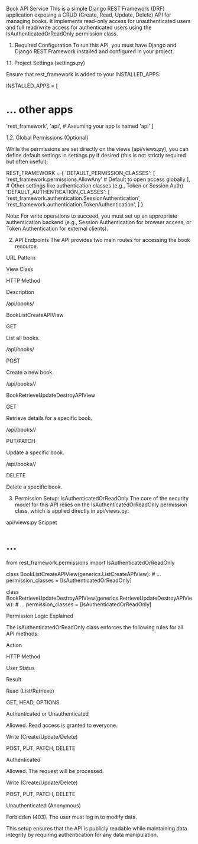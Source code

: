 Book API Service
This is a simple Django REST Framework (DRF) application exposing a CRUD (Create, Read, Update, Delete) API for managing books. It implements read-only access for unauthenticated users and full read/write access for authenticated users using the IsAuthenticatedOrReadOnly permission class.

1. Required Configuration
   To run this API, you must have Django and Django REST Framework installed and configured in your project.

1.1. Project Settings (settings.py)

Ensure that rest_framework is added to your INSTALLED_APPS:

INSTALLED_APPS = [
# ... other apps
'rest_framework',
'api', # Assuming your app is named 'api'
]

1.2. Global Permissions (Optional)

While the permissions are set directly on the views (api/views.py), you can define default settings in settings.py if desired (this is not strictly required but often useful):

REST_FRAMEWORK = {
'DEFAULT_PERMISSION_CLASSES': [
'rest_framework.permissions.AllowAny' # Default to open access globally
], # Other settings like authentication classes (e.g., Token or Session Auth)
'DEFAULT_AUTHENTICATION_CLASSES': [
'rest_framework.authentication.SessionAuthentication',
'rest_framework.authentication.TokenAuthentication',
]
}

Note: For write operations to succeed, you must set up an appropriate authentication backend (e.g., Session Authentication for browser access, or Token Authentication for external clients).

2. API Endpoints
   The API provides two main routes for accessing the book resource.

URL Pattern

View Class

HTTP Method

Description

/api/books/

BookListCreateAPIView

GET

List all books.

/api/books/

POST

Create a new book.

/api/books/<pk>/

BookRetrieveUpdateDestroyAPIView

GET

Retrieve details for a specific book.

/api/books/<pk>/

PUT/PATCH

Update a specific book.

/api/books/<pk>/

DELETE

Delete a specific book.

3. Permission Setup: IsAuthenticatedOrReadOnly
   The core of the security model for this API relies on the IsAuthenticatedOrReadOnly permission class, which is applied directly in api/views.py:

api/views.py Snippet

# ...

from rest_framework.permissions import IsAuthenticatedOrReadOnly

class BookListCreateAPIView(generics.ListCreateAPIView): # ...
permission_classes = [IsAuthenticatedOrReadOnly]

class BookRetrieveUpdateDestroyAPIView(generics.RetrieveUpdateDestroyAPIView): # ...
permission_classes = [IsAuthenticatedOrReadOnly]

Permission Logic Explained

The IsAuthenticatedOrReadOnly class enforces the following rules for all API methods:

Action

HTTP Method

User Status

Result

Read (List/Retrieve)

GET, HEAD, OPTIONS

Authenticated or Unauthenticated

Allowed. Read access is granted to everyone.

Write (Create/Update/Delete)

POST, PUT, PATCH, DELETE

Authenticated

Allowed. The request will be processed.

Write (Create/Update/Delete)

POST, PUT, PATCH, DELETE

Unauthenticated (Anonymous)

Forbidden (403). The user must log in to modify data.

This setup ensures that the API is publicly readable while maintaining data integrity by requiring authentication for any data manipulation.
